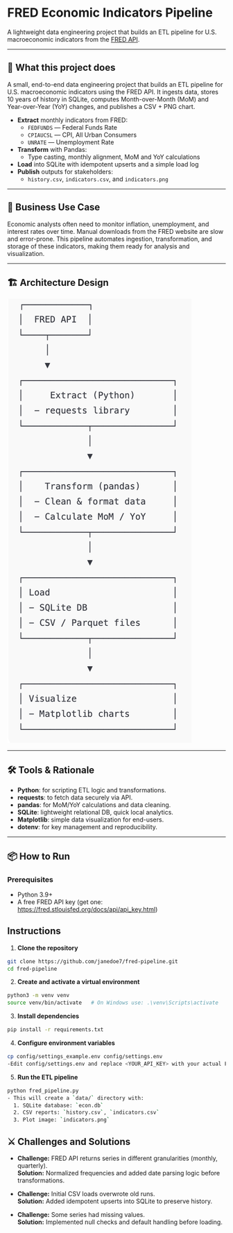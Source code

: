 # FRED Economic Indicators Pipeline

A lightweight data engineering project that builds an ETL pipeline for U.S. macroeconomic indicators 
from the [FRED API](https://fred.stlouisfed.org/docs/api/fred/).

---

## 🧠 What this project does
A small, end-to-end data engineering project that builds an ETL pipeline for U.S. macroeconomic indicators using the FRED API. It ingests data, stores 10 years of history in SQLite, computes Month-over-Month (MoM) and Year-over-Year (YoY) changes, and publishes a CSV + PNG chart.

- **Extract** monthly indicators from FRED:
  - `FEDFUNDS` — Federal Funds Rate
  - `CPIAUCSL` — CPI, All Urban Consumers
  - `UNRATE` — Unemployment Rate
- **Transform** with Pandas:
  - Type casting, monthly alignment, MoM and YoY calculations
- **Load** into SQLite with idempotent upserts and a simple load log
- **Publish** outputs for stakeholders:
  - `history.csv`, `indicators.csv`, and `indicators.png`

---
## 💼 Business Use Case
Economic analysts often need to monitor inflation, unemployment, and interest rates over time. Manual downloads from the FRED website are slow and error-prone. This pipeline automates ingestion, transformation, and storage of these indicators, making them ready for analysis and visualization.

---
## 🏗️ Architecture Design
![Architecture Diagram](images/Architecture_screenshot.png)

---
## 🛠️ Tools & Rationale
- **Python**: for scripting ETL logic and transformations.
- **requests**: to fetch data securely via API.
- **pandas**: for MoM/YoY calculations and data cleaning.
- **SQLite**: lightweight relational DB, quick local analytics.
- **Matplotlib**: simple data visualization for end-users.
- **dotenv**: for key management and reproducibility.
---
## 📦 How to Run

### Prerequisites
- Python 3.9+
- A free FRED API key (get one: https://fred.stlouisfed.org/docs/api/api_key.html)

## Instructions

1. **Clone the repository**

```bash
git clone https://github.com/janedoe7/fred-pipeline.git
cd fred-pipeline
```
2. **Create and activate a virtual environment**

```bash
python3 -m venv venv
source venv/bin/activate   # On Windows use: .\venv\Scripts\activate
```
3. **Install dependencies**
```bash
pip install -r requirements.txt
```
4. **Configure environment variables**
```bash
cp config/settings_example.env config/settings.env
-Edit config/settings.env and replace <YOUR_API_KEY> with your actual FRED API key.
```
5. **Run the ETL pipeline**
```bash
python fred_pipeline.py
- This will create a `data/` directory with:
  1. SQLite database: `econ.db`
  2. CSV reports: `history.csv`, `indicators.csv`
  3. Plot image: `indicators.png`
```
## ⚔️ Challenges and Solutions

- **Challenge:** FRED API returns series in different granularities (monthly, quarterly).  
  **Solution:** Normalized frequencies and added date parsing logic before transformations.

- **Challenge:** Initial CSV loads overwrote old runs.  
  **Solution:** Added idempotent upserts into SQLite to preserve history.

- **Challenge:** Some series had missing values.  
  **Solution:** Implemented null checks and default handling before loading.
